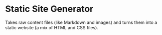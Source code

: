 # Static Site Generator

Takes raw content files (like Markdown and images) and turns them into a static website (a mix of HTML and CSS files).